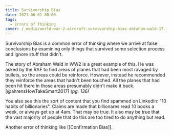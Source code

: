 ```yaml
---
title: Survivorship Bias
date: 2021-06-01 00:00
tags:
  - Errors of Thinking
cover: /_media/world-war-2-aircraft-survivorship-bias-abraham-wald-17.jpeg
---
```


Survivorship Bias is a common error of thinking where we arrive at false conclusions by examining only things that survived some selection process and ignore stuff that didn't.

The story of Abraham Wald in WW2 is a great example of this. He was asked by the RAF to find areas of planes that had been most ravaged by bullets, so the areas could be reinforce. However, instead he recommended they reinforce the areas that hadn't been touched. All the planes that had been hit there in those areas presumably didn't make it back. [@ahrensHowTakeSmart2017] *(pg. 136)*

You also see this the sort of content that you find spammed on LinkedIn: "10 habits of billionaries". Claims are made that billionares read 10 books a week, or always get up at 4am. That may be true. It also may be true that the vast majority of people that do this are too tired to do anything but read.

Another error of thinking like [[Confirmation Bias]].